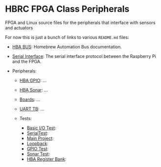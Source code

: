 # HBRC FPGA Class Peripherals

FPGA and Linux source files for the peripherals that interface with sensors and actuators

For now this is just a bunch of links to various `README.md` files:

* [HBA BUS](doc/hba_bus.md):
  Homebrew Automation Bus documentation.

* [Serial Interface](doc/serial_interface.md):
  The serial interface protocol between the Raspberry Pi and the FPGA.

* Peripherals:
  * [HBA GPIO](hba_gpio/README.md):
    ...

  * [HBA Sonar](hba_sonar/README.md):
    ...

  * [Boards](boards.README.md):
    ...

  * [UART TB](common/uart_tb/README.md):
    ...

  * Tests:
    * [Basic I/O Test](projects/basicio_test/README.md):
    * [SerialTest](projects/serial_test/README.md):
    * [Main Project](hx8k-bb/README.md):
    * [Loopback](loopback/README.md):
    * [GPIO Test](gpio_test/README.md):
    * [Sonar Test](sonar_test/README.md):
    * [HBA Register Bank](hba_reg_bank/README.md):
 

  
